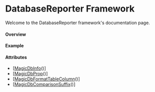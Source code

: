 # DatabaseReporter Framework

Welcome to the DatabaseReporter framework's documentation page.

#### Overview

#### Example

#### Attributes
* [[MagicDbInfo](MagicDbInfo.md)()]
* [[MagicDbProp](MagicDbPropAttribute.md)()]
* [[MagicDbFormatTableColumn](MagicDbFormatTableColumn.md)()]
* [[MagicDbComparisonSuffix](MagicDbComparisonSuffix.md)()]